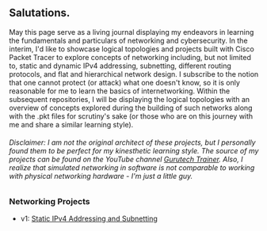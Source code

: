 ## Salutations.

May this page serve as a living journal displaying my endeavors in learning the fundamentals and particulars of networking and cybersecurity. In the interim, I'd like to showcase logical topologies and projects built with Cisco Packet Tracer to explore concepts of networking including, but not limited to, static and dynamic IPv4 addressing, subnetting, different routing protocols, and flat and hierarchical network design. I subscribe to the notion that one cannot protect (or attack) what one doesn't know, so it is only reasonable for me to learn the basics of internetworking. Within the subsequent repositories, I will be displaying the logical topologies with an overview of concepts explored during the building of such networks along with the .pkt files for scrutiny's sake (or those who are on this journey with me and share a similar learning style).

###### Disclaimer: I am not the original architect of these projects, but I personally found them to be perfect for my kinesthetic learning style. The source of my projects can be found on the YouTube channel <a href="https://www.youtube.com/@gtechtrainer">Gurutech Trainer</a>. Also, I realize that simulated networking in software is not comparable to working with physical networking hardware - I'm just a little guy.

### Networking Projects
  * v1: <a href="https://github.com/Fehral/networkprojectv1">Static IPv4 Addressing and Subnetting</a>
